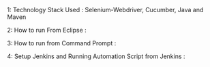 1: Technology Stack Used : 
Selenium-Webdriver, Cucumber, Java and Maven

2: How to run From Eclipse :

3: How to run from Command Prompt :

4: Setup Jenkins and Running Automation Script from Jenkins :
